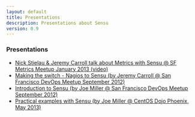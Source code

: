 ```yaml
---
layout: default
title: Presentations
description: Presentations about Sensu
version: 0.9
---
```



### Presentations
* [Nick Stielau & Jeremy Carroll talk about Metrics with Sensu @ SF Metrics Meetup January 2013 (video)](http://vimeo.com/59417953)
* [Making the switch - Nagios to Sensu (by Jeremy Carroll @ San Francisco DevOps Meetup September 2012)](http://www.slideshare.net/jeremy_carroll/sensu-14485155)
* [Introduction to Sensu (by Joe Miller @ San Francisco DevOps Meetup September 2012)](https://speakerdeck.com/joemiller/introduction-to-sensu)
* [Practical examples with Sensu (by Joe Miller @ CentOS Dojo Phoenix, May 2013)](https://speakerdeck.com/joemiller/practical-examples-with-sensu-monitoring-framework)